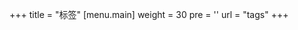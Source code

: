 +++
title = "标签"
[menu.main]
  weight = 30
  pre = '<i class="fas fa-fw fa-tags"></i>'
  url = "tags"
+++
